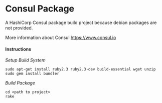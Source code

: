 Consul Package
=========

A HashiCorp Consul package build project because debian packages are not provided.

More information about Consul
https://www.consul.io

#### Instructions

*Setup Build System*
```
sudo apt-get install ruby2.3 ruby2.3-dev build-essential wget unzip
sudo gem install bundler
```
*Build Package*
```
cd <path to project>
rake
```

